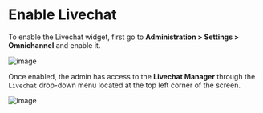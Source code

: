 # Enable Livechat

To enable the Livechat widget, first go to **Administration > Settings > Omnichannel** and enable it.

![image](https://cloud.githubusercontent.com/assets/8591547/14460567/97c6609c-0094-11e6-8f7e-da9a7c08ba51.png)

Once enabled, the admin has access to the **Livechat Manager** through the `Livechat` drop-down menu located at the top left corner of the screen.

![image](https://cloud.githubusercontent.com/assets/8591547/14460616/d8213bbc-0094-11e6-85cd-cc061ab1fb1d.png)